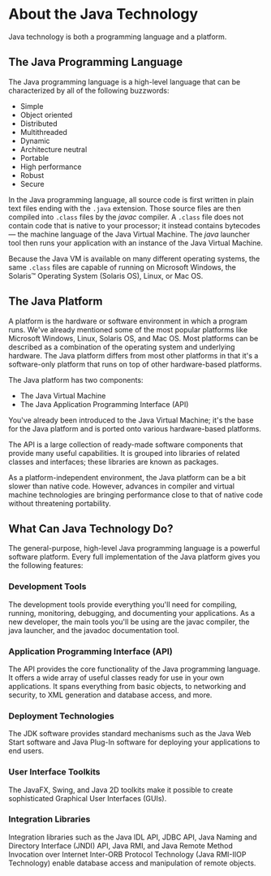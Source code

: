 # About the Java Technology
Java technology is both a programming language and a platform.

## The Java Programming Language
The Java programming language is a high-level language that can be characterized by all of the following buzzwords:

- Simple
- Object oriented
- Distributed
- Multithreaded
- Dynamic
- Architecture neutral
- Portable
- High performance
- Robust
- Secure

In the Java programming language, all source code is first written in plain text files ending with the `.java` extension. Those source files are then compiled into `.class` files by the *javac* compiler. A `.class` file does not contain code that is native to your processor; it instead contains bytecodes — the machine language of the Java Virtual Machine. The *java* launcher tool then runs your application with an instance of the Java Virtual Machine.

Because the Java VM is available on many different operating systems, the same `.class` files are capable of running on Microsoft Windows, the Solaris™ Operating System (Solaris OS), Linux, or Mac OS.

## The Java Platform
A platform is the hardware or software environment in which a program runs. We've already mentioned some of the most popular platforms like Microsoft Windows, Linux, Solaris OS, and Mac OS. Most platforms can be described as a combination of the operating system and underlying hardware. The Java platform differs from most other platforms in that it's a software-only platform that runs on top of other hardware-based platforms.

The Java platform has two components:

- The Java Virtual Machine
- The Java Application Programming Interface (API)

You've already been introduced to the Java Virtual Machine; it's the base for the Java platform and is ported onto various hardware-based platforms.

The API is a large collection of ready-made software components that provide many useful capabilities. It is grouped into libraries of related classes and interfaces; these libraries are known as packages.

As a platform-independent environment, the Java platform can be a bit slower than native code. However, advances in compiler and virtual machine technologies are bringing performance close to that of native code without threatening portability.

## What Can Java Technology Do?
The general-purpose, high-level Java programming language is a powerful software platform. Every full implementation of the Java platform gives you the following features:

### Development Tools
The development tools provide everything you'll need for compiling, running, monitoring, debugging, and documenting your applications. As a new developer, the main tools you'll be using are the javac compiler, the java launcher, and the javadoc documentation tool.

### Application Programming Interface (API)
The API provides the core functionality of the Java programming language. It offers a wide array of useful classes ready for use in your own applications. It spans everything from basic objects, to networking and security, to XML generation and database access, and more. 

### Deployment Technologies
The JDK software provides standard mechanisms such as the Java Web Start software and Java Plug-In software for deploying your applications to end users.

### User Interface Toolkits
The JavaFX, Swing, and Java 2D toolkits make it possible to create sophisticated Graphical User Interfaces (GUIs).

### Integration Libraries
Integration libraries such as the Java IDL API, JDBC API, Java Naming and Directory Interface (JNDI) API, Java RMI, and Java Remote Method Invocation over Internet Inter-ORB Protocol Technology (Java RMI-IIOP Technology) enable database access and manipulation of remote objects.





